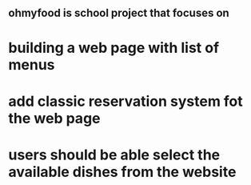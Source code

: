 ## ohmyfood is school project that focuses on

# building a web page with list of menus

# add classic reservation system fot the web page

# users should be able select the available dishes from the website
